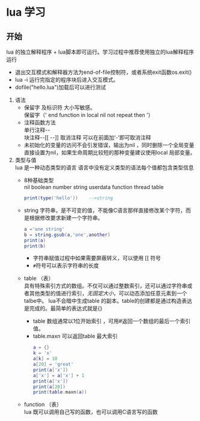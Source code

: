 # lua 学习
## 开始
lua 的独立解释程序 + lua脚本即可运行。学习过程中推荐使用独立的lua解释程序运行  
* 退出交互模式和解释器方法为end-of-file控制符，或者系统exit函数os.exit()  
* lua -i 运行完指定的程序块后进入交互模式。  
* dofile("hello.lua")加载后可以进行测试  
1. 语法
	* 保留字 及标识符 大小写敏感。  
	 保留字（' end function in local nil not repeat then '）
	* 注释函数方法  
	单行注释--  
	块注释--[[  --]] 取消注释 可以在前面加‘-’即可取消注释
	* 未初始化的变量的访问不会引发错误，输出为nil ，同时删除一个全局变量直接设置为nil，如果生命周期比较短的那种变量建议使用local 局部变量。
2. 类型与值  
lua 是一种动态类型的语言 语言中没有定义类型的语法每个值都包含类型信息
	* 8种基础类型  
		nil boolean number string userdata function thread table  
		```lua 
		print(type('hello'))	-->string
		```

	* string 字符串，是不可变的值，不能像C语言那样直接修改某个字符，而是根据修改要求新建一个字符串。
		```lua
		a ='one string'
		b = string.gsub(a,'one',another)
		print(a)
		print(b)
		```
		* 字符串赋值过程中如果需要屏蔽转义，可以使用 [[ 符号
		* `#`符号可以表示字符串的长度
	* table （表）  
		具有特殊索引方式的数组。不仅可以通过整数索引，还可以通过字符串或者其他类型的值进行索引，*无固定大小*，可以动态添加任意元素到一个talbe中。
		lua不会暗中生成table 的副本。table的创建都是通过构造表达是完成的。最简单的表达式就是{}
		* table 数组通常以1位开始索引 ，可用#返回一个数组的最后一个索引值。
		* table.maxn 可以返回table 最大索引
			```lua
			a = {}
			k = 'x'
			a[k] = 10
			a[20] = 'great'
			print(a['x'])
			a['x'] = a['x'] + 1
			print(a['x'])
			print(a[20])
			print(table.maxn(a))
			```  
	* function （表）  
	lua 既可以调用自己写的函数，也可以调用C语言写的函数 
